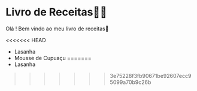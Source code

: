 # Livro de Receitas:man_cook:

Olá ! Bem vindo ao meu livro de receitas:cookie:

<<<<<<< HEAD
- Lasanha
- Mousse de Cupuaçu
=======
- Lasanha
>>>>>>> 3e75228f3fb90671be92607ecc95099a70b9c26b

